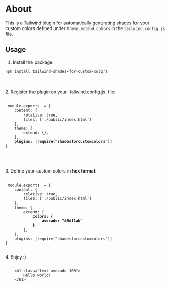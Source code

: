 # About 
This is a [Tailwind](https://tailwindcss.com/) plugin for automatically generating shades for your custom colors defined under `theme.extend.colors` in the `tailwind.config.js` file.

## Usage
1. Install the package:
<pre><code>npm install tailwind-shades-for-custom-colors</code></pre>
 <br>
 <br>
2. Register the plugin on your `tailwind.config.js` file:
 <pre>
 <code>
 module.exports  = {
	content: {
		relative: true,
		files: ['./public/index.html']
	},
	theme: {
		extend: {},
	},
	<b>plugins: [require("shadesforcustomcolors")]</b>
}
 </code>
</pre>
<br>
<br>
 3.  Define your custom colors in <b>hex format</b>:
 <pre>
 <code>
 module.exports  = {
	content: {
		relative: true,
		files: ['./public/index.html']
	},
	theme: {
		extend: {
			<b>colors: {
				avocado: "#8df1ab"
			}</b>
		},
	},
	plugins: [require("shadesforcustomcolors")]
}
 </code>
</pre>
4. Enjoy :)
<pre>
<code>
	&lth1 class="text-avocado-100">
		Hello world!
	&lt/h1>
</code>
</pre>